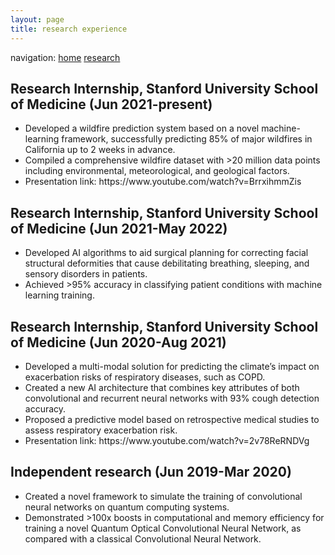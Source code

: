 ```yaml
---
layout: page
title: research experience
---
```


navigation: <a href='https://rohan-tan-bhowmik.github.io'>home</a> <a href='https://rohan-tan-bhowmik.github.io/research'>research</a>

<h2>Research Internship, Stanford University School of Medicine (Jun 2021-present)</h2>
<ul>
<li>Developed a wildfire prediction system based on a novel machine-learning framework, successfully predicting 85% of major wildfires in California up to 2 weeks in advance.</li>
<li>Compiled a comprehensive wildfire dataset with >20 million data points including environmental, meteorological, and geological factors.</li>
<li>Presentation link: https://www.youtube.com/watch?v=BrrxihmmZis</li>
</ul>

<h2>Research Internship, Stanford University School of Medicine (Jun 2021-May 2022)</h2>
<ul>
<li>Developed AI algorithms to aid surgical planning for correcting facial structural deformities that cause debilitating breathing, sleeping, and sensory disorders in patients.</li>
<li>Achieved >95% accuracy in classifying patient conditions with machine learning training.</li>
</ul>

<h2>Research Internship, Stanford University School of Medicine (Jun 2020-Aug 2021)</h2>
<ul>
<li>Developed a multi-modal solution for predicting the climate’s impact on exacerbation risks of respiratory diseases, such as COPD.</li>
<li>Created a new AI architecture that combines key attributes of both convolutional and recurrent neural networks with 93% cough detection accuracy.</li>
<li>Proposed a predictive model based on retrospective medical studies to assess respiratory exacerbation risk.</li>
<li>Presentation link: https://www.youtube.com/watch?v=2v78ReRNDVg</li>
</ul>

<h2>Independent research (Jun 2019-Mar 2020)</h2>
<ul>
<li>Created a novel framework to simulate the training of convolutional neural networks on quantum computing systems.</li>
<li>Demonstrated >100x boosts in computational and memory efficiency for training a novel Quantum Optical Convolutional Neural Network, as compared with a classical Convolutional Neural Network.</li>
</ul>
